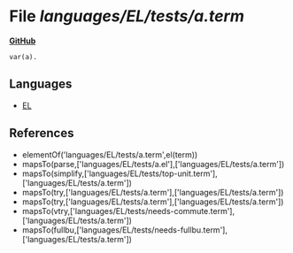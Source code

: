 # File _languages/EL/tests/a.term_
**[GitHub](https://github.com/softlang/yas/blob/master/languages/EL/tests/a.term)**
```
var(a).
```

## Languages
* [EL](../languages/EL.md)

## References
* elementOf('languages/EL/tests/a.term',el(term))
* mapsTo(parse,['languages/EL/tests/a.el'],['languages/EL/tests/a.term'])
* mapsTo(simplify,['languages/EL/tests/top-unit.term'],['languages/EL/tests/a.term'])
* mapsTo(try,['languages/EL/tests/a.term'],['languages/EL/tests/a.term'])
* mapsTo(try,['languages/EL/tests/a.term'],['languages/EL/tests/a.term'])
* mapsTo(vtry,['languages/EL/tests/needs-commute.term'],['languages/EL/tests/a.term'])
* mapsTo(fullbu,['languages/EL/tests/needs-fullbu.term'],['languages/EL/tests/a.term'])
